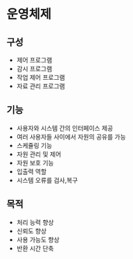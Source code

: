 # 운영체제

## 구성

* 제어 프로그램
* 감시 프로그램
* 작업 제어 프로그램
* 자료 관리 프로그램

## 기능

* 사용자와 시스템 간의 인터페이스 제공
* 여러 사용자들 사이에서 자원의 공유를 가능
* 스케쥴링 기능
* 자원 관리 및 제어
* 자원 보호 기능
* 입출력 역할
* 시스템 오류를 검사,복구

## 목적

* 처리 능력 향상
* 신뢰도 향상
* 사용 가능도 향상
* 반환 시간 단축



